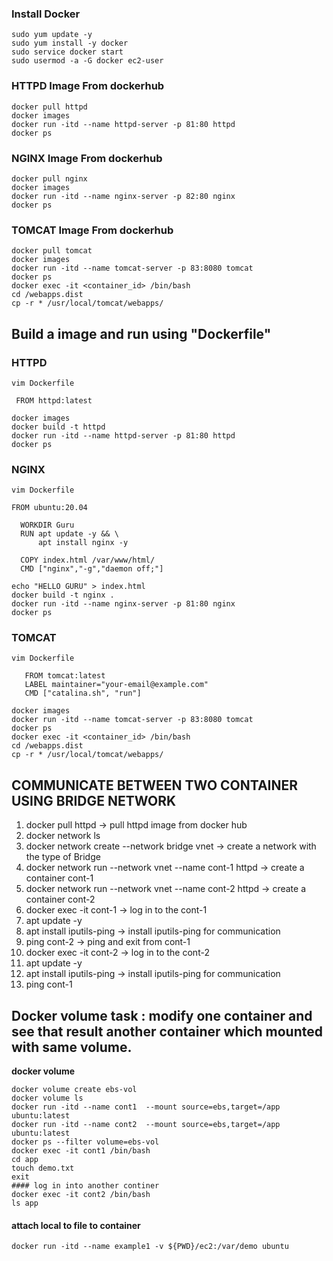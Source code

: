 ### Install Docker 
````
sudo yum update -y
sudo yum install -y docker
sudo service docker start
sudo usermod -a -G docker ec2-user
````


### HTTPD Image From dockerhub
````
docker pull httpd
docker images
docker run -itd --name httpd-server -p 81:80 httpd
docker ps 
````


### NGINX Image From dockerhub
````
docker pull nginx
docker images
docker run -itd --name nginx-server -p 82:80 nginx
docker ps 
````


### TOMCAT Image From dockerhub 
````
docker pull tomcat 
docker images
docker run -itd --name tomcat-server -p 83:8080 tomcat
docker ps 
docker exec -it <container_id> /bin/bash
cd /webapps.dist
cp -r * /usr/local/tomcat/webapps/
````


## Build a image and run using "Dockerfile"

### HTTPD 
````
vim Dockerfile
````
````
 FROM httpd:latest
````
````
docker images
docker build -t httpd
docker run -itd --name httpd-server -p 81:80 httpd
docker ps 
````


### NGINX
````
vim Dockerfile
````
````
FROM ubuntu:20.04
````
````
  WORKDIR Guru
  RUN apt update -y && \
      apt install nginx -y

  COPY index.html /var/www/html/
  CMD ["nginx","-g","daemon off;"]  
````
````
echo "HELLO GURU" > index.html
docker build -t nginx .
docker run -itd --name nginx-server -p 81:80 nginx
docker ps 
````

### TOMCAT
````
vim Dockerfile
````
````
   FROM tomcat:latest
   LABEL maintainer="your-email@example.com"
   CMD ["catalina.sh", "run"]
````
````
docker images
docker run -itd --name tomcat-server -p 83:8080 tomcat
docker ps 
docker exec -it <container_id> /bin/bash
cd /webapps.dist
cp -r * /usr/local/tomcat/webapps/
````

## COMMUNICATE BETWEEN TWO CONTAINER USING BRIDGE NETWORK ##

1. docker pull httpd -> pull httpd image from docker hub 
2. docker network ls 
3. docker network create --network bridge vnet -> create a network with the type of Bridge
4. docker network run --network vnet --name cont-1 httpd -> create a container cont-1
5. docker network run --network vnet --name cont-2 httpd -> create a container cont-2
6. docker exec -it cont-1 -> log in to the cont-1
7. apt update -y 
8. apt install iputils-ping -> install iputils-ping for communication
9. ping cont-2  -> ping and exit from cont-1
10. docker exec -it cont-2 -> log in to the cont-2
11. apt update -y 
12. apt install iputils-ping -> install iputils-ping for communication
13. ping cont-1

## Docker volume task : modify one container and see that result another container which mounted with same volume.


**docker volume**
```
docker volume create ebs-vol
docker volume ls
docker run -itd --name cont1  --mount source=ebs,target=/app ubuntu:latest
docker run -itd --name cont2  --mount source=ebs,target=/app ubuntu:latest
docker ps --filter volume=ebs-vol
docker exec -it cont1 /bin/bash
cd app
touch demo.txt
exit
#### log in into another continer
docker exec -it cont2 /bin/bash
ls app
````
#### attach local to file to container
````
docker run -itd --name example1 -v ${PWD}/ec2:/var/demo ubuntu
````
